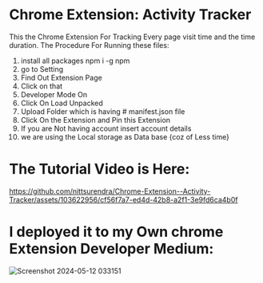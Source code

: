 # Chrome Extension: Activity Tracker
This the Chrome Extension For Tracking Every page visit time and the time duration.
The Procedure For Running these files:
1. install all packages
   npm i -g npm
2. go to Setting
3. Find Out Extension Page
4. Click on that
5. Developer Mode On
6. Click On Load Unpacked
7. Upload Folder which is having # manifest.json file
8. Click On the Extension and Pin this Extension
9. If you are Not having account insert account details
10. we are using the Local storage as Data base {coz of Less time}

    
# The Tutorial Video is Here:
https://github.com/nittsurendra/Chrome-Extension--Activity-Tracker/assets/103622956/cf56f7a7-ed4d-42b8-a2f1-3e9fd6ca4b0f

# I deployed it to my Own chrome Extension  Developer Medium:
![Screenshot 2024-05-12 033151](https://github.com/nittsurendra/Chrome-Extension--Activity-Tracker/assets/103622956/65fadf19-8275-4f5b-982e-a0f437f8e784)


